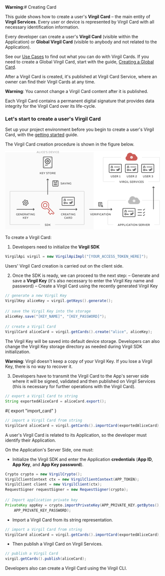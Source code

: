 **Warning**:# Creating Card

This guide shows how to create a user's **Virgil Card** – the main entity of **Virgil Services**. Every user or device is represented by Virgil Card with all necessary identification information.

Every developer can create a user's **Virgil Card** (visible within the Application) or **Global Virgil Card** (visible to anybody and not related to the Application).

See our [Use Cases](https://github.com/VirgilSecurity/virgil-sdk-java-android/tree/docs-review/docs/get-started) to find out what you can do with Virgil Cards. If you need to create a Global Virgil Card, start with the guide, [Creating a Global Card](/docs/guides/virgil-card/creating-global-card.md).

After a Virgil Card is created, it's published at Virgil Card Service, where an owner can find their Virgil Cards at any time.

**Warning**: You cannot change a Virgil Card content after it is published.

Each Virgil Card contains a  permanent digital signature that provides data integrity for the Virgil Card over its life-cycle.



### Let's start to create a user's Virgil Card

Set up your project environment before you begin to create a user's Virgil Card, with the [getting started](/docs/guides/configuration/client-configuration.md) guide.


The Virgil Card creation procedure is shown in the figure below.

![Virgil Card Generation](/docs/img/Card_introduct.png "Create Virgil Card")


To create a Virgil Card:

1. Developers need to initialize the **Virgil SDK**

```java
VirgilApi virgil = new VirgilApiImpl("[YOUR_ACCESS_TOKEN_HERE]");
```


Users' Virgil Card creation is carried out on the client side.

2. Once the SDK is ready, we can proceed to the next step:
  – Generate and save a **Virgil Key** (it's also necessary to enter the Virgil Key name and password)
  – Create a Virgil Card using the recently generated Virgil Key


  ```java
  // generate a new Virgil Key
  VirgilKey aliceKey = virgil.getKeys().generate();

  // save the Virgil Key into the storage
  aliceKey.save("[KEY_NAME]", "[KEY_PASSWORD]");

  // create a Virgil Card
  VirgilCard aliceCard = virgil.getCards().create("alice", aliceKey);
  ```

The Virgil Key will be saved into default device storage. Developers can also change the Virgil Key storage directory as needed during Virgil SDK initialization.

**Warning**: Virgil doesn't keep a copy of your Virgil Key. If you lose a Virgil Key, there is no way to recover it.

3. Developers have to transmit the Virgil Card to the App's server side where it will be signed, validated and then published on Virgil Services (this is necessary for further operations with the Virgil Card).

```java
// export a Virgil Card to string
String exportedAliceCard = aliceCard.export();
```

#{ export "import_card" }
```java
// import a Virgil Card from string
VirgilCard aliceCard = virgil.getCards().importCard(exportedAliceCard);
```

A user's Virgil Card is related to its Application, so the developer must identify their Application.

On the Application's Server Side, one must:

 - Initialize the Virgil SDK and enter the Application **credentials** (**App ID**, **App Key**, and **App Key password**).

 ```java
 Crypto crypto = new VirgilCrypto();
 VirgilClientContext ctx = new VirgilClientContext(APP_TOKEN);
 VirgilClient client = new VirgilClient(ctx);
 RequestSigner requestSigner = new RequestSigner(crypto);

 // Import application private key
 PrivateKey appKey = crypto.importPrivateKey(APP_PRIVATE_KEY.getBytes(),
     APP_PRIVATE_KEY_PASSWORD);
 ```

-  Import a Virgil Card from its string representation.

```java
// import a Virgil Card from string
VirgilCard aliceCard = virgil.getCards().importCard(exportedAliceCard);
```

-  Then publish a Virgil Card on Virgil Services.

```java
// publish a Virgil Card
virgil.getCards().publish(aliceCard);
```

Developers also can create a Virgil Card using the Virgil CLI.

